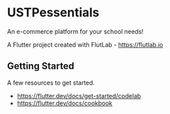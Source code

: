 # USTPessentials
An e-commerce platform for your school needs!

A Flutter project created with FlutLab - https://flutlab.io

## Getting Started

A few resources to get started.

- https://flutter.dev/docs/get-started/codelab
- https://flutter.dev/docs/cookbook


